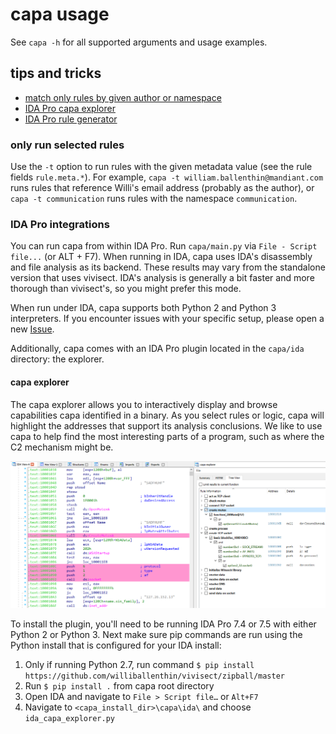 # capa usage

See `capa -h` for all supported arguments and usage examples.

## tips and tricks

  - [match only rules by given author or namespace](#only-run-selected-rules)
  - [IDA Pro capa explorer](#capa-explorer)
  - [IDA Pro rule generator](#rule-generator)

### only run selected rules
Use the `-t` option to run rules with the given metadata value (see the rule fields `rule.meta.*`).
For example, `capa -t william.ballenthin@mandiant.com` runs rules that reference Willi's email address (probably as the author), or
`capa -t communication` runs rules with the namespace `communication`.

### IDA Pro integrations
You can run capa from within IDA Pro. Run `capa/main.py` via `File - Script file...` (or ALT + F7). 
When running in IDA, capa uses IDA's disassembly and file analysis as its backend. 
These results may vary from the standalone version that uses vivisect.
IDA's analysis is generally a bit faster and more thorough than vivisect's, so you might prefer this mode.

When run under IDA, capa supports both Python 2 and Python 3 interpreters.
If you encounter issues with your specific setup, please open a new [Issue](https://github.com/fireeye/capa/issues).

Additionally, capa comes with an IDA Pro plugin located in the `capa/ida` directory: the explorer.

#### capa explorer
The capa explorer allows you to interactively display and browse capabilities capa identified in a binary.
As you select rules or logic, capa will highlight the addresses that support its analysis conclusions.
We like to use capa to help find the most interesting parts of a program, such as where the C2 mechanism might be.

![capa explorer](img/capa_explorer.png)

To install the plugin, you'll need to be running IDA Pro 7.4 or 7.5 with either Python 2 or Python 3.
Next make sure pip commands are run using the Python install that is configured for your IDA install:

  1. Only if running Python 2.7, run command `$ pip install https://github.com/williballenthin/vivisect/zipball/master`
  2. Run `$ pip install .` from capa root directory
  3. Open IDA and navigate to `File > Script file…` or `Alt+F7`
  4. Navigate to `<capa_install_dir>\capa\ida\` and choose `ida_capa_explorer.py`
